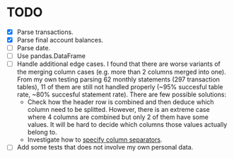 # TODO

- [x] Parse transactions.
- [x] Parse final account balances.
- [ ] Parse date.
- [ ] Use pandas.DataFrame
- [ ] Handle additional edge cases. I found that there are worse variants of the merging column cases (e.g. more than 2 columns merged into one). From my own testing parsing 62 monthly statements (297 transaction tables), 11 of them are still not handled properly (~95% succesful table rate, ~80% succesful statement rate). There are few possible solutions:
    - Check how the header row is combined and then deduce which column need to be splitted. However, there is an extreme case where 4 columns are combined but only 2 of them have some values. It will be hard to decide which columns those values actually belong to.
    - Investigate how to [specify column separators](https://camelot-py.readthedocs.io/en/master/user/advanced.html#specify-column-separators).
- [ ] Add some tests that does not involve my own personal data.
